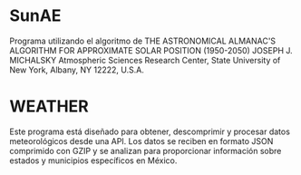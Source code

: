 # SunAE
Programa utilizando el algoritmo de THE ASTRONOMICAL ALMANAC'S ALGORITHM FOR APPROXIMATE SOLAR POSITION (1950-2050)  JOSEPH J. MICHALSKY  Atmospheric Sciences Research Center, State University of New York, Albany, NY 12222, U.S.A.
# WEATHER
Este programa está diseñado para obtener, descomprimir y procesar datos meteorológicos desde una API. Los datos se reciben en formato JSON comprimido con GZIP y se analizan para proporcionar información sobre estados y municipios específicos en México.
